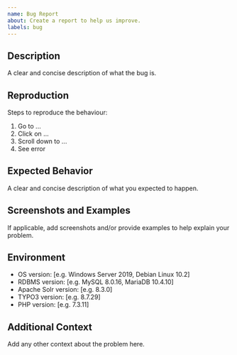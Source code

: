 ```yaml
---
name: Bug Report
about: Create a report to help us improve.
labels: bug
---
```


## Description

A clear and concise description of what the bug is.

## Reproduction

Steps to reproduce the behaviour:

1. Go to ...
2. Click on ...
3. Scroll down to ...
4. See error

## Expected Behavior

A clear and concise description of what you expected to happen.

## Screenshots and Examples

If applicable, add screenshots and/or provide examples to help explain your problem.

## Environment

 - OS version: [e.g. Windows Server 2019, Debian Linux 10.2]
 - RDBMS version: [e.g. MySQL 8.0.16, MariaDB 10.4.10]
 - Apache Solr version: [e.g. 8.3.0]
 - TYPO3 version: [e.g. 8.7.29]
 - PHP version: [e.g. 7.3.11]

## Additional Context

Add any other context about the problem here.
